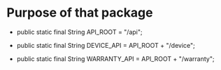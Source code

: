 # Purpose of that package

* public static final String API_ROOT = "/api"; 

* public static final String DEVICE_API = API_ROOT + "/device";

* public static final String WARRANTY_API = API_ROOT + "/warranty";